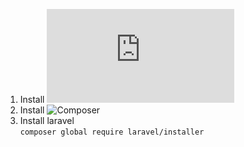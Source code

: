 1. Install ![XAMPP](https://www.apachefriends.org/download.html)  
2. Install ![Composer](https://getcomposer.org/download/)  
3. Install laravel  
`` composer global require laravel/installer ``